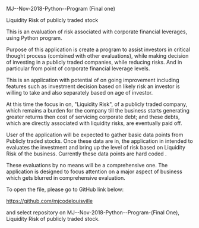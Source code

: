 
MJ--Nov-2018-Python--Program (Final one)

Liquidity Risk of publicly traded stock

This is an evaluation of risk associated with corporate financial leverages, using Python program.

Purpose of this application is create a program to assist investors in critical thought process (combined with other evaluations), while making decision of investing in a publicly traded companies, while reducing risks. And in particular from point of corporate financial leverage levels.

This is an application with potential of on going improvement including features such as investment decision based on likely risk an investor is willing to take and also separately based on age of investor.

At this time the focus in on, "Liquidity Risk", of a publicly traded company, which remains a burden for the company till the business starts generating greater returns then cost of servicing corporate debt; and these debts, which are directly associated with liquidity risks, are eventually paid off.

User of the application will be expected to gather basic data points from Publicly traded stocks. Once these data are in, the application in intended to evaluates the investment and bring up the level of risk based on Liquidity Risk of the business. Currently these data points are hard coded .

These evaluations by no means will be a comprehensive one. The application is designed to focus attention on a major aspect of business which gets blurred in comprehensive evaluation.

To open the file, please go to GitHub link below:

https://github.com/mjcodelouisville

and select repository on MJ--Nov-2018-Python--Program-(Final One), Liquidity Risk of publicly traded stock.
